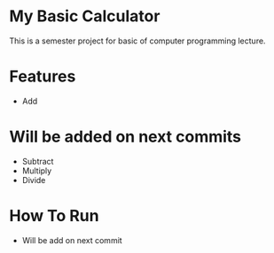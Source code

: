 # My Basic Calculator
This is a semester project for basic of computer programming lecture.

# Features
* Add

# Will be added on next commits
* Subtract
* Multiply
* Divide

# How To Run
* Will be add on next commit